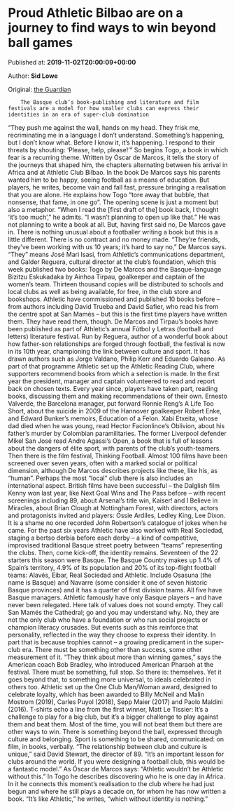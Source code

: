
# Proud Athletic Bilbao are on a journey to find ways to win beyond ball games

Published at: **2019-11-02T20:00:09+00:00**

Author: **Sid Lowe**

Original: [the Guardian](https://www.theguardian.com/football/blog/2019/nov/02/athletic-bilbao-proud-journey-win-beyond-ball-games)


        The Basque club’s book-publishing and literature and film festivals are a model for how smaller clubs can express their identities in an era of super-club domination
      
“They push me against the wall, hands on my head. They frisk me, recriminating me in a language I don’t understand. Something’s happening, but I don’t know what. Before I know it, it’s happening. I respond to their threats by shouting: ‘Please, help, please!’” So begins Togo, a book in which fear is a recurring theme. Written by Óscar de Marcos, it tells the story of the journeys that shaped him, the chapters alternating between his arrival in Africa and at Athletic Club Bilbao.
In the book De Marcos says his parents wanted him to be happy, seeing football as a means of education. But players, he writes, become vain and fall fast, pressure bringing a realisation that you are alone. He explains how Togo “tore away that bubble, that nonsense, that fame, in one go”. The opening scene is just a moment but also a metaphor. “When I read the [first draft of the] book back, I thought ‘it’s too much’,” he admits. “I wasn’t planning to open up like that.”
He was not planning to write a book at all. But, having first said no, De Marcos gave in. There is nothing unusual about a footballer writing a book but this is a little different. There is no contract and no money made. “They’re friends, they’ve been working with us 10 years; it’s hard to say no,” De Marcos says.
“They” means José Mari Isasi, from Athletic’s communications department, and Galder Reguera, cultural director at the club’s foundation, which this week published two books: Togo by De Marcos and the Basque-language Bizitzu Eskukadaka by Ainhoa Tirpau, goalkeeper and captain of the women’s team. Thirteen thousand copies will be distributed to schools and local clubs as well as being available, for free, in the club store and bookshops.
Athletic have commissioned and published 10 books before – from authors including David Trueba and David Safier, who read his from the centre spot at San Mamés – but this is the first time players have written them. They have read them, though. De Marcos and Tirpau’s books have been published as part of Athletic’s annual Fútbol y Letras (football and letters) literature festival. Run by Reguera, author of a wonderful book about how father-son relationships are forged through football, the festival is now in its 10th year, championing the link between culture and sport. It has drawn authors such as Jorge Valdano, Philip Kerr and Eduardo Galeano.
As part of that programme Athletic set up the Athletic Reading Club, where supporters recommend books from which a selection is made. In the first year the president, manager and captain volunteered to read and report back on chosen texts. Every year since, players have taken part, reading books, discussing them and making recommendations of their own.
Ernesto Valverde, the Barcelona manager, put forward Ronnie Reng’s A Life Too Short, about the suicide in 2009 of the Hannover goalkeeper Robert Enke, and Edward Bunker’s memoirs, Education of a Felon. Xabi Etxeita, whose dad died when he was young, read Hector Facionlince’s Oblivion, about his father’s murder by Colombian paramilitaries. The former Liverpool defender Mikel San José read Andre Agassi’s Open, a book that is full of lessons about the dangers of élite sport, with parents of the club’s youth-teamers.
Then there is the film festival, Thinking Football. Almost 100 films have been screened over seven years, often with a marked social or political dimension, although De Marcos describes projects like these, like his, as “human”.
Perhaps the most “local” club there is also includes an international aspect. British films have been successful – the Dalglish film Kenny won last year, like Next Goal Wins and The Pass before – with recent screenings including 89, about Arsenal’s title win, Kaiser! and I Believe in Miracles, about Brian Clough at Nottingham Forest, with directors, actors and protagonists invited and players: Ossie Ardíles, Ledley King, Lee Dixon. It is a shame no one recorded John Robertson’s catalogue of jokes when he came.
For the past six years Athletic have also worked with Real Sociedad, staging a bertso derbia before each derby – a kind of competitive, improvised traditional Basque street poetry between “teams” representing the clubs.
Then, come kick-off, the identity remains. Seventeen of the 22 starters this season were Basque. The Basque Country makes up 1.4% of Spain’s territory, 4.9% of its population and 20% of its top-flight football teams: Alavés, Eibar, Real Sociedad and Athletic. Include Osasuna (the name is Basque) and Navarre (some consider it one of seven historic Basque provinces) and it has a quarter of first division teams. All five have Basque managers. Athletic famously have only Basque players – and have never been relegated.
Here talk of values does not sound empty. They call San Mamés the Cathedral; go and you may understand why. No, they are not the only club who have a foundation or who run social projects or champion literacy crusades. But events such as this reinforce that personality, reflected in the way they choose to express their identity.
In part that is because trophies cannot – a growing predicament in the super-club era. There must be something other than success, some other measurement of it. “They think about more than winning games,” says the American coach Bob Bradley, who introduced American Pharaoh at the festival. There must be something, full stop. So there is: themselves. Yet it goes beyond that, to something more universal, to ideals celebrated in others too.
Athletic set up the One Club Man/Woman award, designed to celebrate loyalty, which has been awarded to Billy McNeil and Malin Mostrom (2019), Carles Puyol (2018), Sepp Maier (2017) and Paolo Maldini (2016). T-shirts echo a line from the first winner, Matt Le Tissier: It’s a challenge to play for a big club, but it’s a bigger challenge to play against them and beat them.
Most of the time, you will not beat them but there are other ways to win. There is something beyond the ball, expressed through culture and belonging. Sport is something to be shared, communicated: on film, in books, verbally. “The relationship between club and culture is unique,” said David Stewart, the director of 89. “It’s an important lesson for clubs around the world. If you were designing a football club, this would be a fantastic model.”
As Óscar de Marcos says: “Athletic wouldn’t be Athletic without this.” In Togo he describes discovering who he is one day in Africa. In it he connects this moment’s realisation to the club where he had just begun and where he still plays a decade on, for whom he has now written a book. “It’s like Athletic,” he writes, “which without identity is nothing.”
